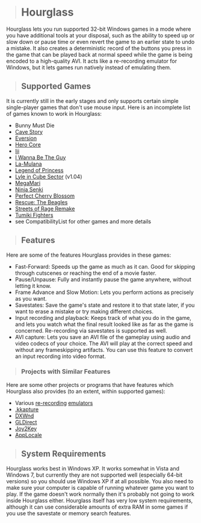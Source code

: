 > # Hourglass #

Hourglass lets you run supported 32-bit Windows games in a mode where you have additional tools at your disposal, such as the ability to speed up or slow down or pause time or even revert the game to an earlier state to undo a mistake. It also creates a deterministic record of the buttons you press in the game that can be played back at normal speed while the game is being encoded to a high-quality AVI. It acts like a re-recording emulator for Windows, but it lets games run natively instead of emulating them.

> ## Supported Games ##

It is currently still in the early stages and only supports certain simple single-player games that don't use mouse input. Here is an incomplete list of games known to work in Hourglass:

  * Bunny Must Die
  * [Cave Story](http://www.cavestory.org/info_about.php)
  * [Eversion](http://zarat.us/tra/offline-games/eversion.html)
  * [Hero Core](http://www.remar.se/daniel/herocore.php)
  * [Iji](http://www.remar.se/daniel/iji.php)
  * [I Wanna Be The Guy](http://kayin.pyoko.org/iwbtg/)
  * [La-Mulana](http://agtp.romhack.net/project.php?id=lamulana)
  * [Legend of Princess](http://www.konjak.org/index.php?folder=4&file=11)
  * [Lyle in Cube Sector](http://www.sitesled.com/members/bogo/lyle.html) (v1.04)
  * [MegaMari](http://touhou.wikia.com/wiki/MegaMari)
  * [Ninja Senki](http://ninjasenki.com/)
  * [Perfect Cherry Blossom](http://touhou.wikia.com/wiki/Perfect_Cherry_Blossom)
  * [Rescue: The Beagles](http://www.16x16.org/2008/12/05/rescue-the-beagles-final-version-released/)
  * [Streets of Rage Remake](http://www.bombergames.net/sorr_project/)
  * [Tumiki Fighters](http://www.asahi-net.or.jp/~cs8k-cyu/windows/tf_e.html)
  * see CompatibilityList for other games and more details

> ## Features ##

Here are some of the features Hourglass provides in these games:
  * Fast-Forward: Speeds up the game as much as it can. Good for skipping through cutscenes or reaching the end of a movie faster.
  * Pause/Unpause: Fully and instantly pause the game anywhere, without letting it know.
  * Frame Advance and Slow Motion: Lets you perform actions as precisely as you want.
  * Savestates: Save the game's state and restore it to that state later, if you want to erase a mistake or try making different choices.
  * Input recording and playback: Keeps track of what you do in the game, and lets you watch what the final result looked like as far as the game is concerned. Re-recording via savestates is supported as well.
  * AVI capture: Lets you save an AVI file of the gameplay using audio and video codecs of your choice. The AVI will play at the correct speed and without any frameskipping artifacts. You can use this feature to convert an input recording into video format.

> ### Projects with Similar Features ###

Here are some other projects or programs that have features which Hourglass also provides (to an extent, within supported games):
  * Various [re-recording](http://code.google.com/hosting/search?q=label:rerecording) [emulators](http://code.google.com/hosting/search?q=label:emulator)
  * [.kkapture](http://www.farb-rausch.de/~fg/kkapture/)
  * [DXWnd](http://www.nynaeve.net/?p=52)
  * [GLDirect](http://sourceforge.net/projects/gldirect/)
  * [Joy2Key](http://www.electracode.com/4/joy2key/JoyToKey%20English%20Version.htm)
  * [AppLocale](http://en.wikipedia.org/wiki/AppLocale)

> ## System Requirements ##

Hourglass works best in Windows XP. It works somewhat in Vista and Windows 7, but currently they are not supported well (especially 64-bit versions) so you should use Windows XP if at all possible. You also need to make sure your computer is capable of running whatever game you want to play. If the game doesn't work normally then it's probably not going to work inside Hourglass either. Hourglass itself has very low system requirements, although it can use considerable amounts of extra RAM in some games if you use the savestate or memory search features.